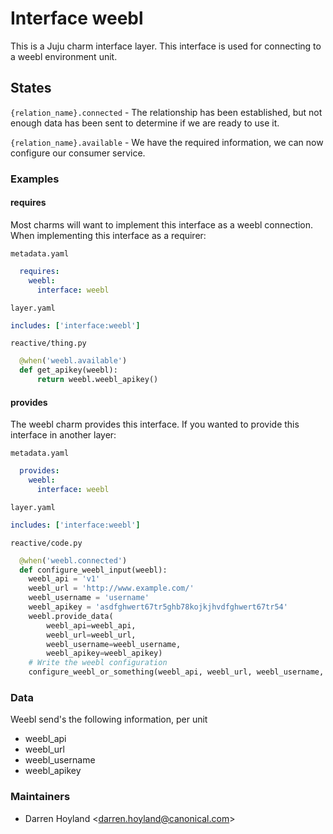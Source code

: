 # Interface weebl

This is a Juju charm interface layer. This interface is used for
connecting to a weebl environment unit.

## States

`{relation_name}.connected` - The relationship has been established, but not enough data has been sent to determine if we are ready to use it.

`{relation_name}.available` - We have the required information, we can now configure our consumer service.

### Examples

#### requires
Most charms will want to implement this interface as a weebl connection.
When implementing this interface as a requirer:

`metadata.yaml`
```yaml
  requires:
    weebl:
      interface: weebl
```

`layer.yaml`
```yaml
includes: ['interface:weebl']
```

`reactive/thing.py`
```python
  @when('weebl.available')
  def get_apikey(weebl):
      return weebl.weebl_apikey()
```

#### provides
The weebl charm provides this interface. If you wanted to provide this interface in another layer:

`metadata.yaml`
```yaml
  provides:
    weebl:
      interface: weebl
```

`layer.yaml`
```yaml
includes: ['interface:weebl']
```

`reactive/code.py`
```python
  @when('weebl.connected')
  def configure_weebl_input(weebl):
    weebl_api = 'v1'
    weebl_url = 'http://www.example.com/'
    weebl_username = 'username'
    weebl_apikey = 'asdfghwert67tr5ghb78kojkjhvdfghwert67tr54'
    weebl.provide_data(
        weebl_api=weebl_api,
        weebl_url=weebl_url,
        weebl_username=weebl_username,
        weebl_apikey=weebl_apikey)
    # Write the weebl configuration
    configure_weebl_or_something(weebl_api, weebl_url, weebl_username, weebl_apikey)
```

### Data

Weebl send's the following information, per unit

 - weebl_api
 - weebl_url
 - weebl_username
 - weebl_apikey

### Maintainers

- Darren Hoyland &lt;darren.hoyland@canonical.com&gt;

